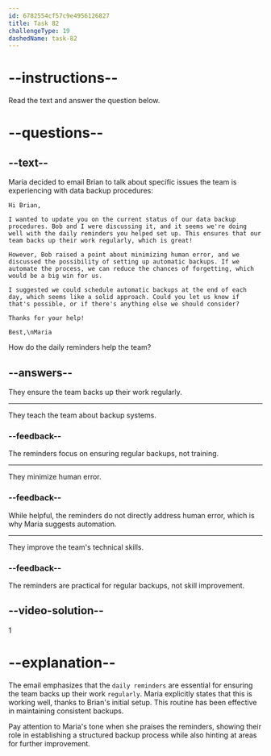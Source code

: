 ```yaml
---
id: 6782554cf57c9e4956126827
title: Task 82
challengeType: 19
dashedName: task-82
---
```


<!-- READING -->

# --instructions--

Read the text and answer the question below.

# --questions--

## --text--

Maria decided to email Brian to talk about specific issues the team is experiencing with data backup procedures:

`Hi Brian,`

`I wanted to update you on the current status of our data backup procedures. Bob and I were discussing it, and it seems we're doing well with the daily reminders you helped set up. This ensures that our team backs up their work regularly, which is great!`

`However, Bob raised a point about minimizing human error, and we discussed the possibility of setting up automatic backups. If we automate the process, we can reduce the chances of forgetting, which would be a big win for us.`

`I suggested we could schedule automatic backups at the end of each day, which seems like a solid approach. Could you let us know if that's possible, or if there's anything else we should consider?`

`Thanks for your help!`

`Best,\nMaria`

How do the daily reminders help the team?

## --answers--

They ensure the team backs up their work regularly.

---

They teach the team about backup systems.

### --feedback--

The reminders focus on ensuring regular backups, not training.

---

They minimize human error.

### --feedback--

While helpful, the reminders do not directly address human error, which is why Maria suggests automation.

---

They improve the team's technical skills.

### --feedback--

The reminders are practical for regular backups, not skill improvement.

## --video-solution--

1

# --explanation--

The email emphasizes that the `daily reminders` are essential for ensuring the team backs up their work `regularly`. Maria explicitly states that this is working well, thanks to Brian's initial setup. This routine has been effective in maintaining consistent backups.

Pay attention to Maria's tone when she praises the reminders, showing their role in establishing a structured backup process while also hinting at areas for further improvement.
